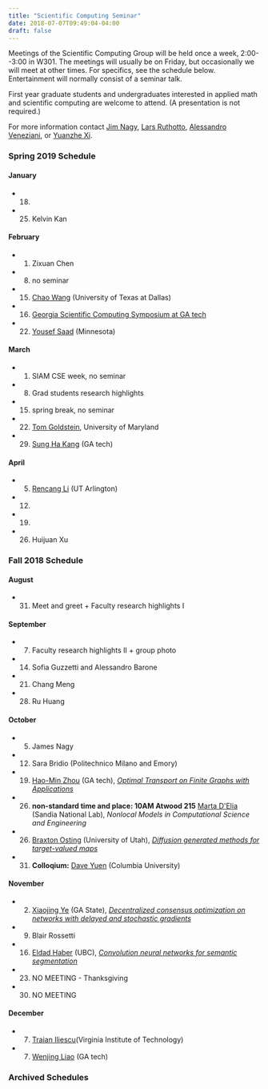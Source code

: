 ```yaml
---
title: "Scientific Computing Seminar"
date: 2018-07-07T09:49:04-04:00
draft: false
---
```


Meetings of the Scientific Computing Group will be held once a week, 2:00--3:00 in W301. The meetings will usually be on Friday, but occasionally we will meet at other times. For specifics, see the schedule below. Entertainment will normally consist of a seminar talk.

First year graduate students and undergraduates interested in applied math and scientific computing are welcome to attend. (A presentation is not required.)

For more information contact [Jim Nagy](http://www.mathcs.emory.edu/~nagy), [Lars Ruthotto](http://www.mathcs.emory.edu/~lruthot), [Alessandro Veneziani](http://www.mathcs.emory.edu/~ale), or [Yuanzhe Xi](http://www-users.cs.umn.edu/~yxi/).

### Spring 2019 Schedule

#### January 
* 18. 
* 25. Kelvin Kan

#### February
* 1. Zixuan Chen
* 8. no seminar
* 15. [Chao Wang](https://scholar.google.com/citations?user=PBchRWYAAAAJ) (University of Texas at Dallas)
* 16. [Georgia Scientific Computing Symposium at GA tech](https://math.gatech.edu/events/2019-georgia-scientific-computing-symposium)
* 22. [Yousef Saad](https://www-users.cs.umn.edu/~saad/) (Minnesota)

#### March
* 1. SIAM CSE week, no seminar 
* 8. Grad students research highlights
* 15. spring break, no seminar
* 22. [Tom Goldstein](https://www.cs.umd.edu/~tomg/), University of Maryland
* 29. [Sung Ha Kang](http://people.math.gatech.edu/~kang/) (GA tech)

#### April
* 5. [Rencang Li](http://www.uta.edu/faculty/rcli/) (UT Arlington)
* 12.
* 19.
* 26. Huijuan Xu


### Fall 2018 Schedule

#### August 
* 31. Meet and greet + Faculty research highlights I

#### September
* 7. Faculty research highlights II + group photo
* 14. Sofia Guzzetti and Alessandro Barone
* 21. Chang Meng
* 28. Ru Huang

#### October
* 5.  James Nagy
* 12. Sara Bridio (Politechnico Milano and Emory)
* 19. [Hao-Min Zhou](http://people.math.gatech.edu/~hmzhou/) (GA tech), [*Optimal Transport on Finite Graphs with Applications*](http://math.emory.edu/events/seminars/seminar.php?SEMID=1259)
* 26. **non-standard time and place: 10AM Atwood 215** [Marta D'Elia](https://cfwebprod.sandia.gov/cfdocs/CompResearch/templates/insert/profile.cfm?mdelia) (Sandia National Lab), *Nonlocal Models in Computational Science and Engineering*
* 26. [Braxton Osting](https://www.math.utah.edu/~osting/) (University of Utah), [*Diffusion generated methods for target-valued maps*](http://math.emory.edu/events/seminars/seminar.php?SEMID=1257)
* 31. **Colloqium:** [Dave Yuen](https://scholar.google.com/citations?user=Z63m_ZIAAAAJ&hl=en) (Columbia University)

#### November 
* 2. [Xiaojing Ye](https://math.gsu.edu/xye/) (GA State), [*Decentralized consensus optimization on networks with delayed and stochastic gradients*](http://math.emory.edu/events/seminars/seminar.php?SEMID=1258)
* 9. Blair Rossetti
* 16. [Eldad Haber](https://sites.google.com/site/ehaberubc/home) (UBC), [*Convolution neural networks for semantic segmentation*](http://math.emory.edu/seminar-flyers/seminar-01264.pdf)
* 23. NO MEETING - Thanksgiving 
* 30. NO MEETING

#### December 
* 7. [Traian Iliescu](http://math.emory.edu/events/seminars/seminar.php?SEMID=1267)(Virginia Institute of Technology)
* 7. [Wenjing Liao](https://people.math.gatech.edu/~wliao60/) (GA tech)



### Archived Schedules

